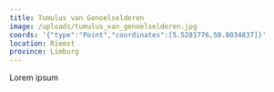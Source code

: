 ```yaml
---
title: Tumulus van Genoelselderen
image: /uploads/tumulus_van_genoelselderen.jpg
coords: '{"type":"Point","coordinates":[5.5281776,50.8034837]}'
location: Riemst
province: Limburg
---
```

Lorem ipsum